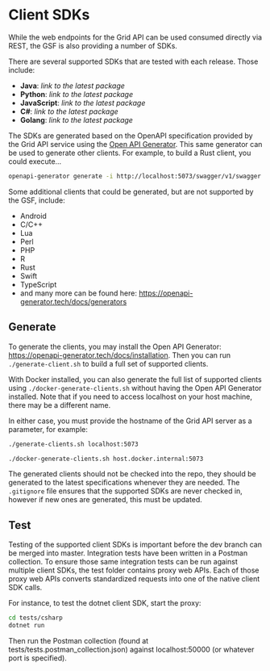 # Client SDKs

While the web endpoints for the Grid API can be used consumed directly via REST, the GSF is also providing a number of SDKs.

There are several supported SDKs that are tested with each release. Those include:

-   **Java**: _link to the latest package_
-   **Python**: _link to the latest package_
-   **JavaScript**: _link to the latest package_
-   **C#**: _link to the latest package_
-   **Golang**: _link to the latest package_

The SDKs are generated based on the OpenAPI specification provided by the Grid API service using the [Open API Generator](https://openapi-generator.tech/). This same generator can be used to generate other clients. For example, to build a Rust client, you could execute...

```bash
openapi-generator generate -i http://localhost:5073/swagger/v1/swagger.json -g rust -o ./rust
```

Some additional clients that could be generated, but are not supported by the GSF, include:

-   Android
-   C/C++
-   Lua
-   Perl
-   PHP
-   R
-   Rust
-   Swift
-   TypeScript
-   and many more can be found here: <https://openapi-generator.tech/docs/generators>

## Generate

To generate the clients, you may install the Open API Generator: <https://openapi-generator.tech/docs/installation>. Then you can run `./generate-client.sh` to build a full set of supported clients.

With Docker installed, you can also generate the full list of supported clients using `./docker-generate-clients.sh` without having the Open API Generator installed. Note that if you need to access localhost on your host machine, there may be a different name.

In either case, you must provide the hostname of the Grid API server as a parameter, for example:

```bash
./generate-clients.sh localhost:5073

./docker-generate-clients.sh host.docker.internal:5073
```

The generated clients should not be checked into the repo, they should be generated to the latest specifications whenever they are needed. The `.gitignore` file ensures that the supported SDKs are never checked in, however if new ones are generated, this must be updated.

## Test

Testing of the supported client SDKs is important before the dev branch can be merged into master. Integration tests have been written in a Postman collection. To ensure those same integration tests can be run against multiple client SDKs, the test folder contains proxy web APIs. Each of those proxy web APIs converts standardized requests into one of the native client SDK calls.

For instance, to test the dotnet client SDK, start the proxy:

```bash
cd tests/csharp
dotnet run
```

Then run the Postman collection (found at tests/tests.postman_collection.json) against localhost:50000 (or whatever port is specified).
